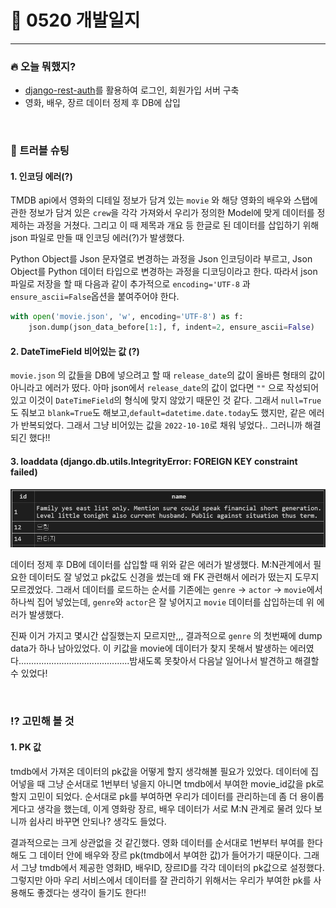 # 📑 0520 개발일지

<hr>


### 🔥 오늘 뭐했지?

- [django-rest-auth](https://django-rest-auth.readthedocs.io/en/latest/installation.html)를 활용하여 로그인, 회원가입 서버 구축
- 영화, 배우, 장르 데이터 정제 후 DB에 삽입

<br>

### 👊 트러블 슈팅

#### 1. 인코딩 에러(?)

TMDB api에서 영화의 디테일 정보가 담겨 있는 `movie` 와 해당 영화의 배우와 스탭에 관한 정보가 담겨 있은 `crew`을 각각 가져와서 우리가 정의한 Model에 맞게 데이터를 정제하는 과정을 거쳤다. 그리고 이 때 제목과 개요 등 한글로 된 데이터를 삽입하기 위해 json 파일로 만들 때 인코딩 에러(?)가 발생했다.  

Python Object를 Json 문자열로 변경하는 과정을 Json 인코딩이라 부르고, Json Object를 Python 데이터 타입으로 변경하는 과정을 디코딩이라고 한다. 따라서 json파일로 저장을 할 때 다음과 같이 추가적으로 `encoding='UTF-8` 과 `ensure_ascii=False`옵션을 붙여주어야 한다.

```python
with open('movie.json', 'w', encoding='UTF-8') as f:
    json.dump(json_data_before[1:], f, indent=2, ensure_ascii=False)
```

#### 2. DateTimeField 비어있는 값 (?)

`movie.json` 의 값들을 DB에 넣으려고 할 때 `release_date`의 값이 올바른 형태의 값이 아니라고 에러가 떴다. 아마 json에서 `release_date`의 값이 없다면 `""` 으로 작성되어 있고 이것이 `DateTimeField`의 형식에 맞지 않았기 때문인 것 같다. 그래서 `null=True`도 줘보고 `blank=True`도 해보고,`default=datetime.date.today`도 했지만, 같은 에러가 반복되었다.  그래서 그냥 비어있는 값을 `2022-10-10`로 채워 넣었다.. 그러니까 해결되긴 했다!! 

#### 3. loaddata (django.db.utils.IntegrityError: FOREIGN KEY constraint failed)

![image-20220521152212261](0520%20%EA%B0%9C%EB%B0%9C%EC%9D%BC%EC%A7%80.assets/image-20220521152212261.png)

데이터 정제 후 DB에 데이터를 삽입할 때 위와 같은 에러가 발생했다. M:N관계에서 필요한 데이터도 잘 넣었고 pk값도 신경을 썼는데 왜 FK 관련해서 에러가 떴는지 도무지 모르겠었다. 그래서 데이터를 로드하는 순서를 기존에는 `genre` -> `actor` -> `movie`에서 하나씩 집어 넣었는데, `genre`와 `actor`은 잘 넣어지고 `movie` 데이터를 삽입하는데 위 에러가 발생했다.

진짜 이거 가지고 몇시간 삽질했는지 모르지만,,, 결과적으로 `genre` 의 첫번째에 dump data가 하나 남아있었다. 이 키값을 movie에 데이터가 찾지 못해서 발생하는 에러였다............................................밤새도록 못찾아서 다음날 일어나서 발견하고 해결할 수 있었다!

<br>

### ⁉️ 고민해 볼 것

#### 1. PK 값

tmdb에서 가져온 데이터의 pk값을 어떻게 할지 생각해볼 필요가 있었다. 데이터에 집어넣을 때 그냥 순서대로 1번부터 넣을지 아니면 tmdb에서 부여한 movie_id값을 pk로 할지 고민이 되었다. 순서대로 pk를 부여하면 우리가 데이터를 관리하는데 좀 더 용이롭게다고 생각을 했는데, 이게 영화랑 장르, 배우 데이터가 서로 M:N 관계로 물려 있다 보니까 쉽사리 바꾸면 안되나? 생각도 들었다. 

결과적으로는 크게 상관없을 것 같긴했다. 영화 데이터를 순서대로 1번부터 부여를 한다 해도 그 데이터 안에 배우와 장르 pk(tmdb에서 부여한 값)가 들어가기 때문이다. 그래서 그냥 tmdb에서 제공한 영화ID, 배우ID, 장르ID를 각각 데이터의 pk값으로 설정했다.  그렇지만 아마 우리 서비스에서 데이터를 잘 관리하기 위해서는 우리가 부여한 pk를 사용해도 좋겠다는 생각이 들기도 한다!!
